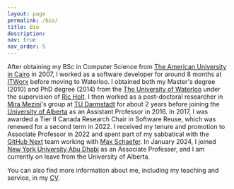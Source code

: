 ```yaml
---
layout: page
permalink: /bio/
title: Bio
description: 
nav: true
nav_order: 5
---
```


After obtaining my BSc in Computer Science from [The American University in Cairo](https://www.aucegypt.edu/home) in 2007, I worked as a software developer for around 8 months at [ITWorx](https://www.itworx.com) before moving to Waterloo. I obtained both my Master's degree (2010) and PhD degree (2014) from the [The University of Waterloo](https://cs.uwaterloo.ca/) under the supervision of [Ric Holt](https://plg.uwaterloo.ca/~holt/). I then worked as a post-doctoral researcher in [Mira Mezini]("https://www.stg.tu-darmstadt.de/staff/mira_mezini/)'s group at [TU Darmstadt](https://www.tu-darmstadt.de/) for about 2 years before joining the [University of Alberta](https://www.ualberta.ca/computing-science/index.html) as an Assistant Professor in 2016. In 2017, I was awarded a Tier II Canada Research Chair in Software Reuse, which was renewed for a second term in 2022. I received my tenure and promotion to Associate Professor in 2022 and spent part of my sabbatical with the [GitHub Next](https://githubnext.com) team working with [Max Schaefer](https://github.com/max-schaefer). In January 2024, I joined [New York University Abu Dhabi](https://nyuad.nyu.edu/en/academics/undergraduate/majors-and-minors/computer-science-major.html) as an Associate Professer, and I am currently on leave from the University of Alberta.

You can also find more information about me, including my teaching and service, in my [CV](/assets/pdf/cv/NADI_CV.pdf).

